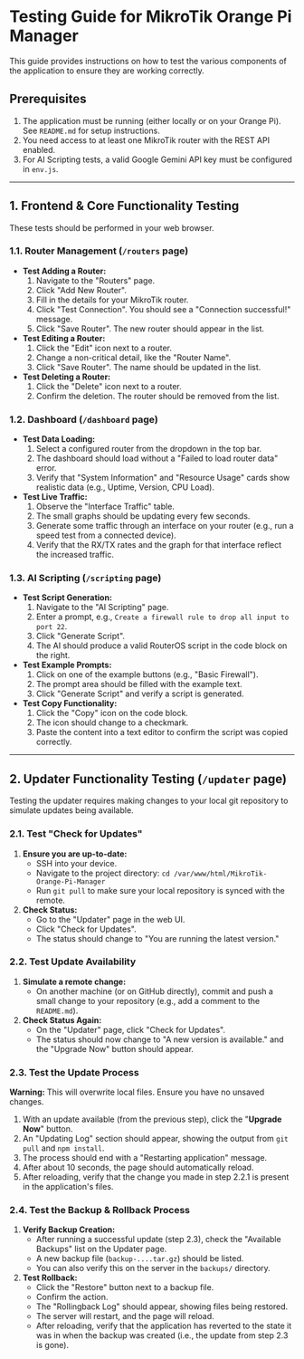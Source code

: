 # Testing Guide for MikroTik Orange Pi Manager

This guide provides instructions on how to test the various components of the application to ensure they are working correctly.

## Prerequisites

1.  The application must be running (either locally or on your Orange Pi). See `README.md` for setup instructions.
2.  You need access to at least one MikroTik router with the REST API enabled.
3.  For AI Scripting tests, a valid Google Gemini API key must be configured in `env.js`.

---

## 1. Frontend & Core Functionality Testing

These tests should be performed in your web browser.

### 1.1. Router Management (`/routers` page)

-   **Test Adding a Router:**
    1.  Navigate to the "Routers" page.
    2.  Click "Add New Router".
    3.  Fill in the details for your MikroTik router.
    4.  Click "Test Connection". You should see a "Connection successful!" message.
    5.  Click "Save Router". The new router should appear in the list.
-   **Test Editing a Router:**
    1.  Click the "Edit" icon next to a router.
    2.  Change a non-critical detail, like the "Router Name".
    3.  Click "Save Router". The name should be updated in the list.
-   **Test Deleting a Router:**
    1.  Click the "Delete" icon next to a router.
    2.  Confirm the deletion. The router should be removed from the list.

### 1.2. Dashboard (`/dashboard` page)

-   **Test Data Loading:**
    1.  Select a configured router from the dropdown in the top bar.
    2.  The dashboard should load without a "Failed to load router data" error.
    3.  Verify that "System Information" and "Resource Usage" cards show realistic data (e.g., Uptime, Version, CPU Load).
-   **Test Live Traffic:**
    1.  Observe the "Interface Traffic" table.
    2.  The small graphs should be updating every few seconds.
    3.  Generate some traffic through an interface on your router (e.g., run a speed test from a connected device).
    4.  Verify that the RX/TX rates and the graph for that interface reflect the increased traffic.

### 1.3. AI Scripting (`/scripting` page)

-   **Test Script Generation:**
    1.  Navigate to the "AI Scripting" page.
    2.  Enter a prompt, e.g., `Create a firewall rule to drop all input to port 22`.
    3.  Click "Generate Script".
    4.  The AI should produce a valid RouterOS script in the code block on the right.
-   **Test Example Prompts:**
    1.  Click on one of the example buttons (e.g., "Basic Firewall").
    2.  The prompt area should be filled with the example text.
    3.  Click "Generate Script" and verify a script is generated.
-   **Test Copy Functionality:**
    1.  Click the "Copy" icon on the code block.
    2.  The icon should change to a checkmark.
    3.  Paste the content into a text editor to confirm the script was copied correctly.

---

## 2. Updater Functionality Testing (`/updater` page)

Testing the updater requires making changes to your local git repository to simulate updates being available.

### 2.1. Test "Check for Updates"

1.  **Ensure you are up-to-date:**
    -   SSH into your device.
    -   Navigate to the project directory: `cd /var/www/html/MikroTik-Orange-Pi-Manager`
    -   Run `git pull` to make sure your local repository is synced with the remote.
2.  **Check Status:**
    -   Go to the "Updater" page in the web UI.
    -   Click "Check for Updates".
    -   The status should change to "You are running the latest version."

### 2.2. Test Update Availability

1.  **Simulate a remote change:**
    -   On another machine (or on GitHub directly), commit and push a small change to your repository (e.g., add a comment to the `README.md`).
2.  **Check Status Again:**
    -   On the "Updater" page, click "Check for Updates".
    -   The status should now change to "A new version is available." and the "Upgrade Now" button should appear.

### 2.3. Test the Update Process

**Warning:** This will overwrite local files. Ensure you have no unsaved changes.

1.  With an update available (from the previous step), click the "**Upgrade Now**" button.
2.  An "Updating Log" section should appear, showing the output from `git pull` and `npm install`.
3.  The process should end with a "Restarting application" message.
4.  After about 10 seconds, the page should automatically reload.
5.  After reloading, verify that the change you made in step 2.2.1 is present in the application's files.

### 2.4. Test the Backup & Rollback Process

1.  **Verify Backup Creation:**
    -   After running a successful update (step 2.3), check the "Available Backups" list on the Updater page.
    -   A new backup file (`backup-....tar.gz`) should be listed.
    -   You can also verify this on the server in the `backups/` directory.
2.  **Test Rollback:**
    -   Click the "Restore" button next to a backup file.
    -   Confirm the action.
    -   The "Rollingback Log" should appear, showing files being restored.
    -   The server will restart, and the page will reload.
    -   After reloading, verify that the application has reverted to the state it was in when the backup was created (i.e., the update from step 2.3 is gone).
